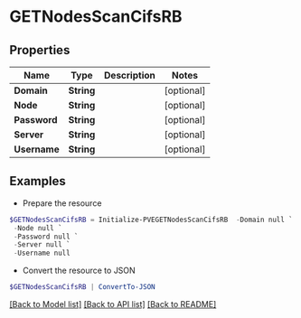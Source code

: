 # GETNodesScanCifsRB
## Properties

Name | Type | Description | Notes
------------ | ------------- | ------------- | -------------
**Domain** | **String** |  | [optional] 
**Node** | **String** |  | [optional] 
**Password** | **String** |  | [optional] 
**Server** | **String** |  | [optional] 
**Username** | **String** |  | [optional] 

## Examples

- Prepare the resource
```powershell
$GETNodesScanCifsRB = Initialize-PVEGETNodesScanCifsRB  -Domain null `
 -Node null `
 -Password null `
 -Server null `
 -Username null
```

- Convert the resource to JSON
```powershell
$GETNodesScanCifsRB | ConvertTo-JSON
```

[[Back to Model list]](../README.md#documentation-for-models) [[Back to API list]](../README.md#documentation-for-api-endpoints) [[Back to README]](../README.md)

